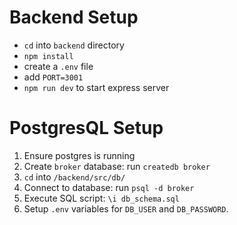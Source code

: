
# Backend Setup
- `cd` into `backend` directory
- `npm install`
- create a `.env` file
- add `PORT=3001`
- `npm run dev` to start express server

# PostgresQL Setup 
1. Ensure postgres is running
2. Create `broker` database: run `createdb broker` 
3. `cd` into `/backend/src/db/`
4. Connect to database: run `psql -d broker` 
5. Execute SQL script: `\i db_schema.sql` 
6. Setup `.env` variables for `DB_USER` and `DB_PASSWORD`. 
